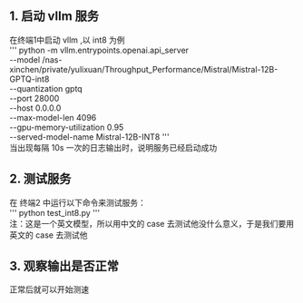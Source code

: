 ## 1. 启动 vllm 服务
在终端1中启动 vllm ,以 int8 为例  
'''
python -m vllm.entrypoints.openai.api_server \
  --model /nas-xinchen/private/yulixuan/Throughput_Performance/Mistral/Mistral-12B-GPTQ-int8 \
  --quantization gptq \
  --port 28000 \
  --host 0.0.0.0 \
  --max-model-len 4096 \
  --gpu-memory-utilization 0.95 \
  --served-model-name Mistral-12B-INT8
'''  
当出现每隔 10s 一次的日志输出时，说明服务已经启动成功

## 2. 测试服务
在 终端2 中运行以下命令来测试服务：  
'''
python test_int8.py
'''  
注：这是一个英文模型，所以用中文的 case 去测试他没什么意义，于是我们要用英文的 case 去测试他

## 3. 观察输出是否正常
正常后就可以开始测速
